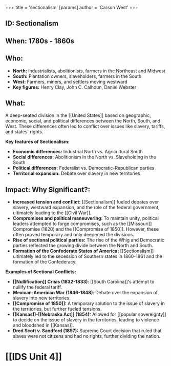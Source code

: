 +++
 title = 'sectionalism'
[params]
	author = 'Carson West'
+++
## ID: Sectionalism

## When: 1780s - 1860s 

## Who: 
* **North:** Industrialists, abolitionists, farmers in the Northeast and Midwest
* **South:** Plantation owners, slaveholders, farmers in the South
* **West:** Farmers, miners, and settlers moving westward
* **Key figures:** Henry Clay, John C. Calhoun, Daniel Webster

## What: 
A deep-seated division in the [[United States]] based on geographic, economic, social, and political differences between the North, South, and West. These differences often led to conflict over issues like slavery, tariffs, and states' rights.

**Key features of Sectionalism:**
* **Economic differences:** Industrial North vs. Agricultural South 
* **Social differences:** Abolitionism in the North vs. Slaveholding in the South
* **Political differences:** Federalist vs. Democratic-Republican parties
* **Territorial expansion:** Debate over slavery in new territories

## Impact: Why Significant?:
* **Increased tension and conflict:** [[Sectionalism]] fueled debates over slavery, westward expansion, and the role of the federal government, ultimately leading to the [[Civil War]]. 
* **Compromises and political maneuvering:** To maintain unity, political leaders attempted to forge compromises, such as the [[Missouri]] Compromise (1820) and the [[Compromise of 1850]]. However, these often proved temporary and only deepened the divisions.
* **Rise of sectional political parties:** The rise of the Whig and Democratic parties reflected the growing divide between the North and South. 
* **Formation of the Confederate States of America:** [[Sectionalism]] ultimately led to the secession of Southern states in 1860-1861 and the formation of the Confederacy.

**Examples of Sectional Conflicts:**
* **[[Nullification]] Crisis (1832-1833)**: [[South Carolina]]'s attempt to nullify the federal tariff.
* **Mexican-American War (1846-1848)**: Debate over the expansion of slavery into new territories.
* **[[Compromise of 1850]]:** A temporary solution to the issue of slavery in the territories, but further fueled tensions.
* **[[Kansas]]-[[Nebraska Act]] (1854):** Allowed for [[popular sovereignty]] to decide on the issue of slavery in the territories, leading to violence and bloodshed in [[Kansas]].
* **Dred Scott v. Sandford (1857):** Supreme Court decision that ruled that slaves were not citizens and had no rights, further dividing the nation. 

# [[IDS Unit 4]]